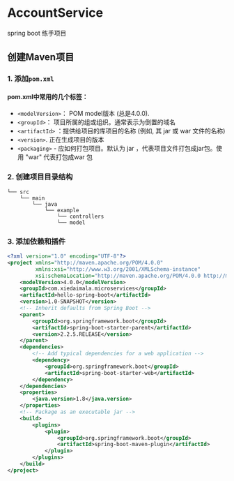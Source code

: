 # AccountService
spring boot 练手项目

## 创建Maven项目

### 1. 添加`pom.xml`

#### pom.xml中常用的几个标签：
- `<modelVersion>`： POM model版本 (总是4.0.0).
- `<groupId>`： 项目所属的组或组织。通常表示为倒置的域名
- `<artifactId>` ：提供给项目的库项目的名称 (例如, 其 jar 或 war 文件的名称)
- `<version>`. 正在生成项目的版本
- `<packaging>` - 应如何打包项目。默认为 jar ，代表项目文件打包成jar包。使用 "war" 代表打包成war 包

### 2. 创建项目目录结构

```
└── src
    └── main
        └── java
            └── example
            	└── controllers
            	└── model
```
### 3. 添加依赖和插件

```xml
<?xml version="1.0" encoding="UTF-8"?>
<project xmlns="http://maven.apache.org/POM/4.0.0"
         xmlns:xsi="http://www.w3.org/2001/XMLSchema-instance"
         xsi:schemaLocation="http://maven.apache.org/POM/4.0.0 http://maven.apache.org/xsd/maven-4.0.0.xsd">
    <modelVersion>4.0.0</modelVersion>
    <groupId>com.xiedaimala.microservices</groupId>
    <artifactId>hello-spring-boot</artifactId>
    <version>1.0-SNAPSHOT</version>
    <!-- Inherit defaults from Spring Boot -->
    <parent>
        <groupId>org.springframework.boot</groupId>
        <artifactId>spring-boot-starter-parent</artifactId>
        <version>2.2.5.RELEASE</version>
    </parent>
    <dependencies>
        <!-- Add typical dependencies for a web application -->
        <dependency>
            <groupId>org.springframework.boot</groupId>
            <artifactId>spring-boot-starter-web</artifactId>
        </dependency>
    </dependencies>
    <properties>
        <java.version>1.8</java.version>
    </properties>
    <!-- Package as an executable jar -->
    <build>
        <plugins>
            <plugin>
                <groupId>org.springframework.boot</groupId>
                <artifactId>spring-boot-maven-plugin</artifactId>
            </plugin>
        </plugins>
    </build>
</project>
```

